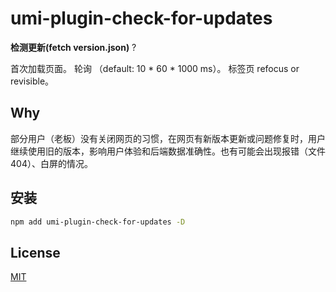 

# umi-plugin-check-for-updates

**检测更新(fetch version.json)**  ?

首次加载页面。
轮询 （default: 10 * 60 * 1000 ms）。
标签页 refocus or revisible。

## Why

部分用户（老板）没有关闭网页的习惯，在网页有新版本更新或问题修复时，用户继续使用旧的版本，影响用户体验和后端数据准确性。也有可能会出现报错（文件404）、白屏的情况。

## 安装

```bash
npm add umi-plugin-check-for-updates -D

```




## License

[MIT](./LICENSE)
